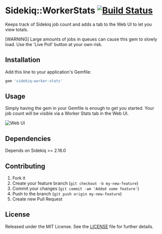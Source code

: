 # Sidekiq::WorkerStats [![Build Status](https://secure.travis-ci.org/mikestephens/sidekiq-worker-count.png)](http://travis-ci.org/mikestephens/sidekiq-worker-count)

Keeps track of Sidekiq job count and adds a tab to the Web UI to let you view totals.

[WARNING] Large amounts of jobs in queues can cause this gem to slowly load. Use the 'Live Poll' button at your own risk.

## Installation

Add this line to your application's Gemfile:

```ruby
gem 'sidekiq-worker-stats'
```

## Usage

Simply having the gem in your Gemfile is enough to get you started. Your
job count will be visible via a Worker Stats tab in the Web UI.

![Web UI](http://i.imgur.com/aCPB1YS.png)
## Dependencies

Depends on Sidekiq >= 2.16.0

## Contributing

1. Fork it
2. Create your feature branch (`git checkout -b my-new-feature`)
3. Commit your changes (`git commit -am 'Added some feature'`)
4. Push to the branch (`git push origin my-new-feature`)
5. Create new Pull Request

## License

Released under the MIT License. See the [LICENSE][license] file for further details.

[license]: https://github.com/mhfs/sidekiq-worker-count/blob/master/LICENSE
